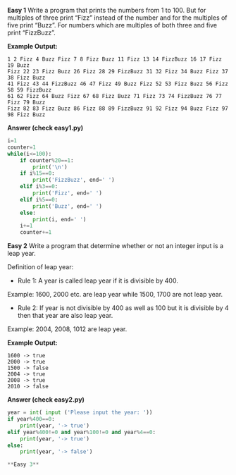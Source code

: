 **Easy 1**
Write a program that prints the numbers from 1 to 100. But for multiples of three print “Fizz” instead of the number and for the multiples of five print “Buzz”. For numbers which are multiples of both three and five print “FizzBuzz”.

**Example Output:**
```
1 2 Fizz 4 Buzz Fizz 7 8 Fizz Buzz 11 Fizz 13 14 FizzBuzz 16 17 Fizz 19 Buzz
Fizz 22 23 Fizz Buzz 26 Fizz 28 29 FizzBuzz 31 32 Fizz 34 Buzz Fizz 37 38 Fizz Buzz
41 Fizz 43 44 FizzBuzz 46 47 Fizz 49 Buzz Fizz 52 53 Fizz Buzz 56 Fizz 58 59 FizzBuzz
61 62 Fizz 64 Buzz Fizz 67 68 Fizz Buzz 71 Fizz 73 74 FizzBuzz 76 77 Fizz 79 Buzz
Fizz 82 83 Fizz Buzz 86 Fizz 88 89 FizzBuzz 91 92 Fizz 94 Buzz Fizz 97 98 Fizz Buzz
```
**Answer (check easy1.py)**

```python
i=1
counter=1
while(i<=100):
    if counter%20==1:
        print('\n')
    if i%15==0:
        print('FizzBuzz', end=' ')
    elif i%3==0:
        print('Fizz', end=' ')
    elif i%5==0:
        print('Buzz', end=' ')
    else:
        print(i, end=' ')
    i+=1
    counter+=1
```
**Easy 2**
Write a program that determine whether or not an integer input is a leap year.

Definition of leap year:
* Rule 1: A year is called leap year if it is divisible by 400.

Example: 1600, 2000 etc. are leap year while 1500, 1700 are not leap year.

* Rule 2: If year is not divisible by 400 as well as 100 but it is divisible by 4 then that year are also leap year.

Example: 2004, 2008, 1012 are leap year.

**Example Output:**
```
1600 -> true
2000 -> true
1500 -> false
2004 -> true
2008 -> true
2010 -> false
```

**Answer (check easy2.py)**

```python
year = int( input ('Please input the year: '))
if year%400==0:
    print(year, '-> true')
elif year%400!=0 and year%100!=0 and year%4==0:
    print(year, '-> true')
else:
    print(year, '-> false')

**Easy 3**

